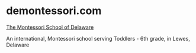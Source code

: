 # demontessori.com
[The Montessori School of Delaware](http://demontessori.com/ "The website")

An international, Montessori school
serving Toddlers - 6th grade,
in Lewes, Delaware

